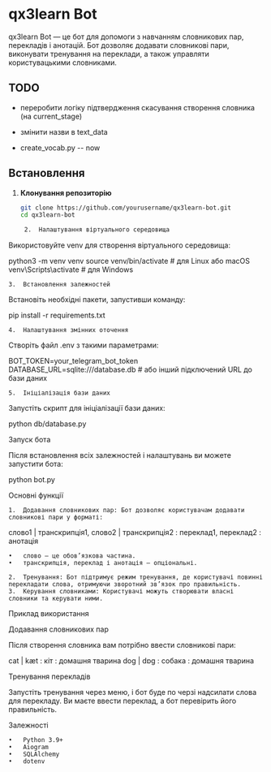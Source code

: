# qx3learn Bot

qx3learn Bot — це бот для допомоги з навчанням словникових пар, перекладів і анотацій. Бот дозволяє додавати словникові пари, виконувати тренування на переклади, а також управляти користувацькими словниками.

## TODO
- переробити логіку підтвердження скасування створення словника (на current_stage)
- змінити назви в text_data



- create_vocab.py -- now



## Встановлення

1. **Клонування репозиторію**

   ```bash
   git clone https://github.com/yourusername/qx3learn-bot.git
   cd qx3learn-bot

	2.	Налаштування віртуального середовища
Використовуйте venv для створення віртуального середовища:

python3 -m venv venv
source venv/bin/activate  # для Linux або macOS
venv\Scripts\activate  # для Windows


	3.	Встановлення залежностей
Встановіть необхідні пакети, запустивши команду:

pip install -r requirements.txt


	4.	Налаштування змінних оточення
Створіть файл .env з такими параметрами:

BOT_TOKEN=your_telegram_bot_token
DATABASE_URL=sqlite:///database.db  # або інший підключений URL до бази даних


	5.	Ініціалізація бази даних
Запустіть скрипт для ініціалізації бази даних:

python db/database.py



Запуск бота

Після встановлення всіх залежностей і налаштувань ви можете запустити бота:

python bot.py

Основні функції

	1.	Додавання словникових пар: Бот дозволяє користувачам додавати словникові пари у форматі:

слово1 | транскрипція1, слово2 | транскрипція2 : переклад1, переклад2 : анотація

	•	слово — це обов’язкова частина.
	•	транскрипція, переклад і анотація — опціональні.

	2.	Тренування: Бот підтримує режим тренування, де користувачі повинні перекладати слова, отримуючи зворотний зв’язок про правильність.
	3.	Керування словниками: Користувачі можуть створювати власні словники та керувати ними.

Приклад використання

Додавання словникових пар

Після створення словника вам потрібно ввести словникові пари:

cat | kæt : кіт : домашня тварина
dog | dɒɡ : собака : домашня тварина

Тренування перекладів

Запустіть тренування через меню, і бот буде по черзі надсилати слова для перекладу. Ви маєте ввести переклад, а бот перевірить його правильність.

Залежності

	•	Python 3.9+
	•	Aiogram
	•	SQLAlchemy
	•	dotenv
